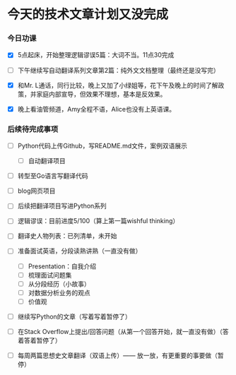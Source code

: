 # 今天的技术文章计划又没完成


### 今日功课

-   [x] 5点起床，开始整理逻辑谬误5篇：大词不当。11点30完成
-   [ ] 下午继续写自动翻译系列文章第2篇：纯外文文档整理（最终还是没写完）
-   [x] 和Mr. L通话，同行比较，晚上又加了小绿姐等，花下午及晚上的时间了解政策，并家庭内部宣导，但效果不理想，基本是反效果。
-   [x] 晚上看油管频道，Amy全程不语，Alice也没有上英语课。




### 后续待完成事项

-   [ ] Python代码上传Github，写README.md文件，案例双语展示

    -   [ ] 自动翻译项目
-   [ ] 转型至Go语言写翻译代码
-   [ ] blog网页项目
-   [ ] 后续把翻译项目写进Python系列
-   [ ] 逻辑谬误：目前进度5/100（算上第一篇wishful thinking）
-   [ ] 翻译史人物列表：已列清单，未开始
-   [ ] 准备面试英语，分段读熟讲熟（一直没有做）

    -   [ ] Presentation：自我介绍
    -   [ ] 梳理面试问题集
    -   [ ] 从分段经历（小故事）
    -   [ ] 对数据分析业务的观点
    -   [ ] 价值观
-   [ ] 继续写Python的文章（写着写着暂停了）
-   [ ] 在Stack Overflow上提出/回答问题（从第一个回答开始，就一直没有做）（答着答着暂停了）
-   [ ] 每周两篇思想史文章翻译（双语上传）—— 放一放，有更重要的事要做（暂停）

